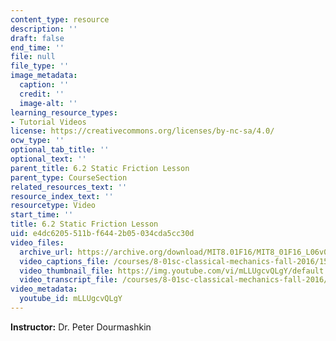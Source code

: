```yaml
---
content_type: resource
description: ''
draft: false
end_time: ''
file: null
file_type: ''
image_metadata:
  caption: ''
  credit: ''
  image-alt: ''
learning_resource_types:
- Tutorial Videos
license: https://creativecommons.org/licenses/by-nc-sa/4.0/
ocw_type: ''
optional_tab_title: ''
optional_text: ''
parent_title: 6.2 Static Friction Lesson
parent_type: CourseSection
related_resources_text: ''
resource_index_text: ''
resourcetype: Video
start_time: ''
title: 6.2 Static Friction Lesson
uid: e4dc6205-511b-f644-2b05-034cda5cc30d
video_files:
  archive_url: https://archive.org/download/MIT8.01F16/MIT8_01F16_L06v02_360p.mp4
  video_captions_file: /courses/8-01sc-classical-mechanics-fall-2016/1507bd36332a56d8b1cff56f75a30ae1_mLLUgcvQLgY.vtt
  video_thumbnail_file: https://img.youtube.com/vi/mLLUgcvQLgY/default.jpg
  video_transcript_file: /courses/8-01sc-classical-mechanics-fall-2016/78182017bea0b1e453cde4075bfdd2da_mLLUgcvQLgY.pdf
video_metadata:
  youtube_id: mLLUgcvQLgY
---
```

**Instructor:** Dr. Peter Dourmashkin